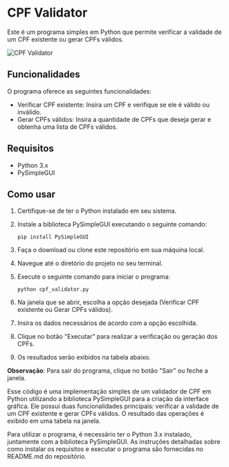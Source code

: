# CPF Validator

Este é um programa simples em Python que permite verificar a validade de um CPF existente ou gerar CPFs válidos.

![CPF Validator](https://github.com/Yur3e/CPF-Gerador-Validador/assets/88630655/b8186fb7-d098-4915-be17-c47cfc1ba8f9)


## Funcionalidades

O programa oferece as seguintes funcionalidades:

- Verificar CPF existente: Insira um CPF e verifique se ele é válido ou inválido.
- Gerar CPFs válidos: Insira a quantidade de CPFs que deseja gerar e obtenha uma lista de CPFs válidos.

## Requisitos

- Python 3.x
- PySimpleGUI

## Como usar

1. Certifique-se de ter o Python instalado em seu sistema.
2. Instale a biblioteca PySimpleGUI executando o seguinte comando:

   ```shell
   pip install PySimpleGUI
   ```

3. Faça o download ou clone este repositório em sua máquina local.
4. Navegue até o diretório do projeto no seu terminal.
5. Execute o seguinte comando para iniciar o programa:

   ```shell
   python cpf_validator.py
   ```

6. Na janela que se abrir, escolha a opção desejada (Verificar CPF existente ou Gerar CPFs válidos).
7. Insira os dados necessários de acordo com a opção escolhida.
8. Clique no botão "Executar" para realizar a verificação ou geração dos CPFs.
9. Os resultados serão exibidos na tabela abaixo.

**Observação**: Para sair do programa, clique no botão "Sair" ou feche a janela.

Esse código é uma implementação simples de um validador de CPF em Python utilizando a biblioteca PySimpleGUI para a criação da interface gráfica. Ele possui duas funcionalidades principais: verificar a validade de um CPF existente e gerar CPFs válidos. O resultado das operações é exibido em uma tabela na janela.

Para utilizar o programa, é necessário ter o Python 3.x instalado, juntamente com a biblioteca PySimpleGUI. As instruções detalhadas sobre como instalar os requisitos e executar o programa são fornecidas no README.md do repositório.
